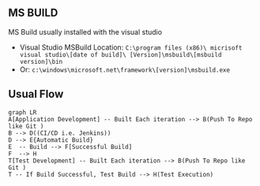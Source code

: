 ## MS BUILD
MS Build usually installed with the visual studio

 - Visual Studio MSBuild Location:   `C:\program files (x86)\ micrisoft visual studio\[date of build]\ [Version]\msbuild\[msbuild version]\bin`
 - Or: `c:\windows\microsoft.net\framework\[version]\msbuild.exe`

## Usual Flow
```mermaid
graph LR
A[Application Development] -- Built Each iteration --> B(Push To Repo like Git )
B --> D((CI/CD i.e. Jenkins))
D --> E{Automatic Build}
E  -- Build --> F[Successful Build]
F  --> H
T[Test Development] -- Built Each iteration --> B(Push To Repo like Git )
T -- If Build Successful, Test Build --> H(Test Execution)